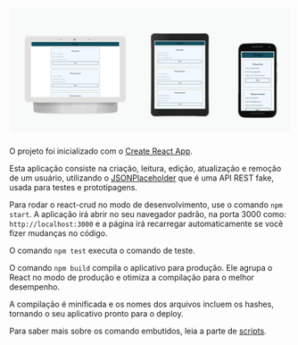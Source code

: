 <h1 align="center">
  <img alt="Banner" title="Banner" src="./src/assets/images/banner.png" />
</h1>

O projeto foi inicializado com o [Create React App](https://github.com/facebook/create-react-app).

Esta aplicação consiste na criação, leitura, edição, atualização e remoção
de um usuário, utilizando o [JSONPlaceholder](https://jsonplaceholder.typicode.com/)
que é uma API REST fake, usada para testes e prototipagens.

Para rodar o react-crud no modo de desenvolvimento, use o comando `npm start`.
A aplicação irá abrir no seu navegador padrão, na porta 3000 como: `http://localhost:3000` e a página irá recarregar automaticamente se você fizer mudanças no código.

O comando `npm test` executa o comando de teste.

O comando `npm build` compila o aplicativo para produção. Ele agrupa o React no modo de produção e otimiza a compilação para o melhor desempenho.

A compilação é minificada e os nomes dos arquivos incluem os hashes, tornando o seu aplicativo pronto para o deploy.

Para saber mais sobre os comando embutidos, leia a parte de [scripts](https://create-react-app.dev/docs/getting-started/#npm-start-or-yarn-start).
